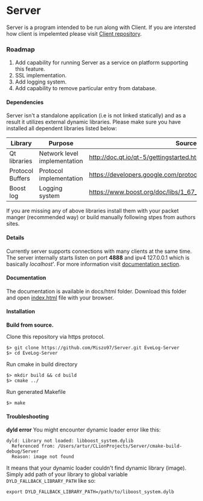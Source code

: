 # Server

Server is a program intended to be run along with Client.
If you are intersted how client is impelemted please visit
[Client repository](https://github.com/Miszo97/Client/tree/Development).

### Roadmap

1. Add capability for running Server as a service on platform supporting this feature.
2. SSL implementation.
3. Add logging system.
3. Add capability to remove particular entry from database.

#### Dependencies
Server isn't a standalone application (i.e is not linked statically) and as a result it utilizes external dynamic libraries.
Please make sure you have installed all dependent libraries listed below:

| Library          | Purpose                      | Source                                                             |
|------------------|------------------------------|--------------------------------------------------------------------|
| Qt libraries     | Network level implementation | http://doc.qt.io/qt-5/gettingstarted.html                          |
| Protocol Buffers | Protocol implementation      | https://developers.google.com/protocol-buffers/                    |
| Boost log        | Logging system               | https://www.boost.org/doc/libs/1_67_0/libs/log/doc/html/index.html |

If you are missing any of above libraries install them with your packet manger (recommended way)
or build manually following stpes from authors sites.

 
#### Details

Currently server supports connections with many clients at the same time. 
The server internally starts listen on port **4888** and ipv4 127.0.0.1 which is basically _localhost_'.
For more information visit [documentation section](documentation).

#### Documentation
The documentation is available in docs/html folder. Download this folder and open [index.html](docs/html/index.html) file with your browser. 

#### Installation 

**Build from source.**

Clone this repository via https protocol.
~~~
$> git clone https://github.com/Miszo97/Server.git EveLog-Server
$> cd EveLog-Server
~~~
Run cmake in build directory

~~~
$> mkdir build && cd build
$> cmake ../
~~~

Run generated Makefile

~~~
$> make
~~~




#### Troubleshooting

**dyld error**
You might encounter dynamic loader error like this:
````
dyld: Library not loaded: libboost_system.dylib
  Referenced from: /Users/artur/CLionProjects/Server/cmake-build-debug/Server
  Reason: image not found

````
It means that your dynamic loader couldn't find dynamic library (image). Simply add path of your library to global variable 
`DYLD_FALLBACK_LIBRARY_PATH` like so:

`export DYLD_FALLBACK_LIBRARY_PATH=/path/to/liboost_system.dylb`

 
